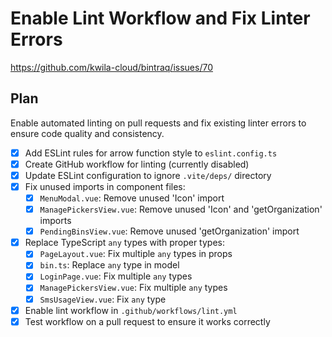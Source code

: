 # Enable Lint Workflow and Fix Linter Errors

https://github.com/kwila-cloud/bintraq/issues/70

## Plan

Enable automated linting on pull requests and fix existing linter errors to ensure code quality and consistency.

- [x] Add ESLint rules for arrow function style to `eslint.config.ts`
- [x] Create GitHub workflow for linting (currently disabled)
- [x] Update ESLint configuration to ignore `.vite/deps/` directory
- [x] Fix unused imports in component files:
  - [x] `MenuModal.vue`: Remove unused 'Icon' import
  - [x] `ManagePickersView.vue`: Remove unused 'Icon' and 'getOrganization' imports
  - [x] `PendingBinsView.vue`: Remove unused 'getOrganization' import
- [x] Replace TypeScript `any` types with proper types:
  - [x] `PageLayout.vue`: Fix multiple `any` types in props
  - [x] `bin.ts`: Replace `any` type in model
  - [x] `LoginPage.vue`: Fix multiple `any` types
  - [x] `ManagePickersView.vue`: Fix multiple `any` types
  - [x] `SmsUsageView.vue`: Fix `any` type
- [x] Enable lint workflow in `.github/workflows/lint.yml`
- [x] Test workflow on a pull request to ensure it works correctly

